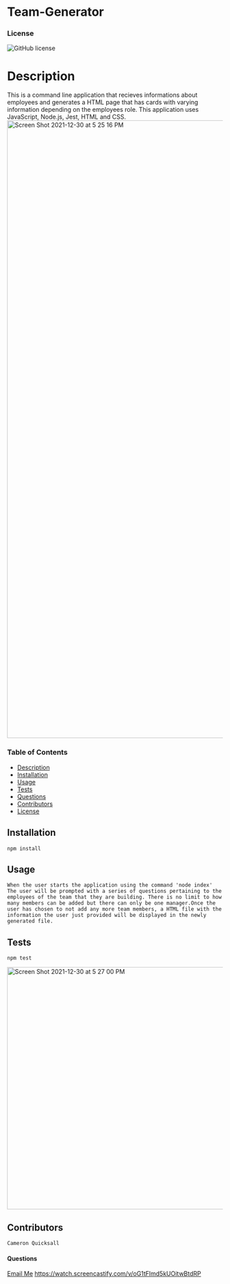 # Team-Generator

### License
![GitHub license](https://img.shields.io/badge/License-MIT-blue)
    
# Description
This is a command line application that recieves informations about employees and generates a HTML page that has cards with varying information depending on the employees role. This application uses JavaScript, Node.js, Jest, HTML and CSS.
<img width="1440" alt="Screen Shot 2021-12-30 at 5 25 16 PM" src="https://user-images.githubusercontent.com/91788324/147794178-872599f9-2be9-4a19-8f96-4d971da5887e.png">

### Table of Contents
* [Description](#description)
* [Installation](#installation)
* [Usage](#usage)
* [Tests](#tests)
* [Questions](#questions)
* [Contributors](#contributors)
* [License](#license)

## Installation
    npm install

## Usage
    When the user starts the application using the command 'node index' The user will be prompted with a series of questions pertaining to the employees of the team that they are building. There is no limit to how many members can be added but there can only be one manager.Once the user has chosen to not add any more team members, a HTML file with the information the user just provided will be displayed in the newly generated file.

## Tests
    npm test
<img width="565" alt="Screen Shot 2021-12-30 at 5 27 00 PM" src="https://user-images.githubusercontent.com/91788324/147794250-5b0e5782-17da-47c5-9e95-2fbd44a45c9c.png">

## Contributors
    Cameron Quicksall

#### Questions
[Email Me](mailto:cameron.quicksall70@gmail.com)
https://watch.screencastify.com/v/oG1tFlmd5kUOitwBtdRP
    
